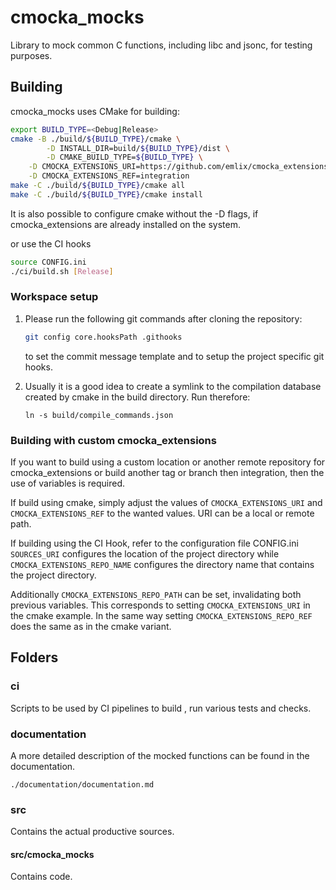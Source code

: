 # cmocka_mocks

Library to mock common C functions, including libc and jsonc,
for testing purposes.

## Building

cmocka_mocks uses CMake for building:

```bash
export BUILD_TYPE=<Debug|Release>
cmake -B ./build/${BUILD_TYPE}/cmake \
        -D INSTALL_DIR=build/${BUILD_TYPE}/dist \
        -D CMAKE_BUILD_TYPE=${BUILD_TYPE} \
	-D CMOCKA_EXTENSIONS_URI=https://github.com/emlix/cmocka_extensions.git \
	-D CMOCKA_EXTENSIONS_REF=integration
make -C ./build/${BUILD_TYPE}/cmake all
make -C ./build/${BUILD_TYPE}/cmake install
```

It is also possible to configure cmake without the -D flags, if cmocka_extensions
are already installed on the system.

or use the CI hooks

```bash
source CONFIG.ini
./ci/build.sh [Release]
```

### Workspace setup

1. Please run the following git commands after cloning the repository:

   ```bash
   git config core.hooksPath .githooks
   ```

   to set the commit message template and to setup the project specific git hooks.

2. Usually it is a good idea to create a symlink to the compilation database
   created by cmake in the build directory. Run therefore:

   ```
   ln -s build/compile_commands.json
   ```


### Building with custom cmocka_extensions
If you want to build using a custom location or another remote repository for
cmocka_extensions or build another tag or branch then integration,
then the use of variables is required.

If build using cmake, simply adjust the values of ```CMOCKA_EXTENSIONS_URI```
and ```CMOCKA_EXTENSIONS_REF``` to the wanted values. URI can be a local or
remote path.

If building using the CI Hook, refer to the configuration file CONFIG.ini
```SOURCES_URI``` configures the location of the project directory while
```CMOCKA_EXTENSIONS_REPO_NAME``` configures the directory name that contains
the project directory.

Additionally ```CMOCKA_EXTENSIONS_REPO_PATH``` can be set, invalidating both
previous variables. This corresponds to setting ```CMOCKA_EXTENSIONS_URI``` in
the cmake example. In the same way setting ```CMOCKA_EXTENSIONS_REPO_REF```
does the same as in the cmake variant.

## Folders

### ci

Scripts to be used by CI pipelines to build , run various tests and checks.

### documentation

A more detailed description of the mocked functions can be found in the documentation.

```
./documentation/documentation.md
```

### src

Contains the actual productive sources.

#### src/cmocka_mocks

Contains code.
